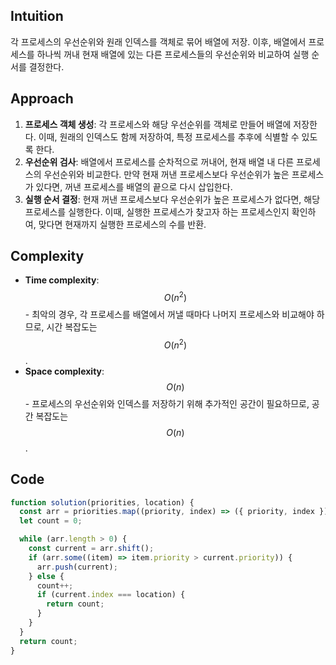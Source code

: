 ## Intuition

각 프로세스의 우선순위와 원래 인덱스를 객체로 묶어 배열에 저장.
이후, 배열에서 프로세스를 하나씩 꺼내 현재 배열에 있는 다른 프로세스들의 우선순위와 비교하여 실행 순서를 결정한다.

## Approach

1. **프로세스 객체 생성**: 각 프로세스와 해당 우선순위를 객체로 만들어 배열에 저장한다. 이때, 원래의 인덱스도 함께 저장하여, 특정 프로세스를 추후에 식별할 수 있도록 한다.
2. **우선순위 검사**: 배열에서 프로세스를 순차적으로 꺼내어, 현재 배열 내 다른 프로세스의 우선순위와 비교한다. 만약 현재 꺼낸 프로세스보다 우선순위가 높은 프로세스가 있다면, 꺼낸 프로세스를 배열의 끝으로 다시 삽입한다.
3. **실행 순서 결정**: 현재 꺼낸 프로세스보다 우선순위가 높은 프로세스가 없다면, 해당 프로세스를 실행한다. 이때, 실행한 프로세스가 찾고자 하는 프로세스인지 확인하여, 맞다면 현재까지 실행한 프로세스의 수를 반환.

## Complexity

- **Time complexity**: $$O(n^2)$$ - 최악의 경우, 각 프로세스를 배열에서 꺼낼 때마다 나머지 프로세스와 비교해야 하므로, 시간 복잡도는 $$O(n^2)$$.
- **Space complexity**: $$O(n)$$ - 프로세스의 우선순위와 인덱스를 저장하기 위해 추가적인 공간이 필요하므로, 공간 복잡도는 $$O(n)$$.

## Code

```javascript
function solution(priorities, location) {
  const arr = priorities.map((priority, index) => ({ priority, index }));
  let count = 0;

  while (arr.length > 0) {
    const current = arr.shift();
    if (arr.some((item) => item.priority > current.priority)) {
      arr.push(current);
    } else {
      count++;
      if (current.index === location) {
        return count;
      }
    }
  }
  return count;
}
```
